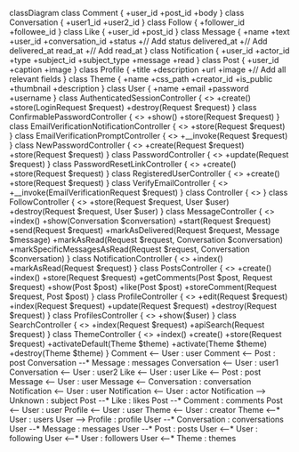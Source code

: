 classDiagram
  class Comment {
    +user_id
    +post_id
    +body
  }
  class Conversation {
    +user1_id
    +user2_id
  }
  class Follow {
    +follower_id
    +followee_id
  }
  class Like {
    +user_id
    +post_id
  }
  class Message {
    +name
    +text
    +user_id
    +conversation_id
    +status
    +// Add status
        delivered_at
    +// Add delivered_at
        read_at
    +// Add read_at
  }
  class Notification {
    +user_id
    +actor_id
    +type
    +subject_id
    +subject_type
    +message
    +read
  }
  class Post {
    +user_id
    +caption
    +image
  }
  class Profile {
    +title
    +description
    +url
    +image
    +// Add all relevant fields
  }
  class Theme {
    +name
    +css_path
    +creator_id
    +is_public
    +thumbnail
    +description
  }
  class User {
    +name
    +email
    +password
    +username
  }
  class AuthenticatedSessionController {
    <<Controller>>
    +create()
    +store(LoginRequest $request)
    +destroy(Request $request)
  }
  class ConfirmablePasswordController {
    <<Controller>>
    +show()
    +store(Request $request)
  }
  class EmailVerificationNotificationController {
    <<Controller>>
    +store(Request $request)
  }
  class EmailVerificationPromptController {
    <<Controller>>
    +__invoke(Request $request)
  }
  class NewPasswordController {
    <<Controller>>
    +create(Request $request)
    +store(Request $request)
  }
  class PasswordController {
    <<Controller>>
    +update(Request $request)
  }
  class PasswordResetLinkController {
    <<Controller>>
    +create()
    +store(Request $request)
  }
  class RegisteredUserController {
    <<Controller>>
    +create()
    +store(Request $request)
  }
  class VerifyEmailController {
    <<Controller>>
    +__invoke(EmailVerificationRequest $request)
  }
  class Controller {
    <<Controller>>
  }
  class FollowController {
    <<Controller>>
    +store(Request $request, User $user)
    +destroy(Request $request, User $user)
  }
  class MessageController {
    <<Controller>>
    +index()
    +show(Conversation $conversation)
    +start(Request $request)
    +send(Request $request)
    +markAsDelivered(Request $request, Message $message)
    +markAsRead(Request $request, Conversation $conversation)
    +markSpecificMessagesAsRead(Request $request, Conversation $conversation)
  }
  class NotificationController {
    <<Controller>>
    +index()
    +markAsRead(Request $request)
  }
  class PostsController {
    <<Controller>>
    +create()
    +index()
    +store(Request $request)
    +getComments(Post $post, Request $request)
    +show(Post $post)
    +like(Post $post)
    +storeComment(Request $request, Post $post)
  }
  class ProfileController {
    <<Controller>>
    +edit(Request $request)
    +index(Request $request)
    +update(Request $request)
    +destroy(Request $request)
  }
  class ProfilesController {
    <<Controller>>
    +show($user)
  }
  class SearchController {
    <<Controller>>
    +index(Request $request)
    +apiSearch(Request $request)
  }
  class ThemeController {
    <<Controller>>
    +index()
    +create()
    +store(Request $request)
    +activateDefault(Theme $theme)
    +activate(Theme $theme)
    +destroy(Theme $theme)
  }
  Comment <-- User : user
  Comment <-- Post : post
  Conversation --* Message : messages
  Conversation <-- User : user1
  Conversation <-- User : user2
  Like <-- User : user
  Like <-- Post : post
  Message <-- User : user
  Message <-- Conversation : conversation
  Notification <-- User : user
  Notification <-- User : actor
  Notification --> Unknown : subject
  Post --* Like : likes
  Post --* Comment : comments
  Post <-- User : user
  Profile <-- User : user
  Theme <-- User : creator
  Theme <--* User : users
  User --> Profile : profile
  User --* Conversation : conversations
  User --* Message : messages
  User --* Post : posts
  User <--* User : following
  User <--* User : followers
  User <--* Theme : themes
